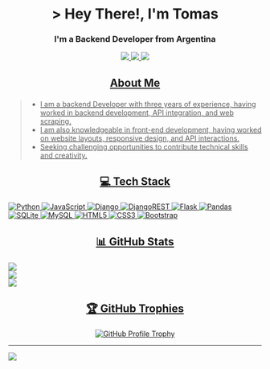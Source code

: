 # <h1 align="center">> Hey There!, I'm Tomas</h1>
### <p align="center">I'm a Backend Developer from Argentina</p>

<p align="center">
  <a href="https://tomasgarrido.onrender.com/" target="_blank">
    <img src="https://camo.githubusercontent.com/11efcae87c81cde0829db7f001cc273df78a1ec44e56b4ed269996c9fd5507da/68747470733a2f2f696d672e736869656c64732e696f2f62616467652f576562736974652d4443313433433f7374796c653d666f722d7468652d6261646765266c6f676f3d6d656469756d266c6f676f436f6c6f723d7768697465">
    <a href="https://www.linkedin.com/in/tomas-garrido/" target="_blank">
    <img src="https://camo.githubusercontent.com/940cec181d9617509ad8a6cfac607b4ddf5fcc02dd3bf17590d1888f2bb070c7/68747470733a2f2f696d672e736869656c64732e696f2f62616467652f6c696e6b6564696e2d2532333145373742352e7376673f267374796c653d666f722d7468652d6261646765266c6f676f3d6c696e6b6564696e266c6f676f436f6c6f723d7768697465">
      <a href="https://github.com/Garridot" target="_blank">
    <img src="https://camo.githubusercontent.com/2cbe5bd2692ed16ec7d0079d13f4c524967f28d3e95d333ccf0e4f69a1b680db/68747470733a2f2f696d672e736869656c64732e696f2f62616467652f6769746875622d2532333234323932652e7376673f267374796c653d666f722d7468652d6261646765266c6f676f3d676974687562266c6f676f436f6c6f723d7768697465">
</p>


## <p align="center">About Me</p> 
> - I am a backend Developer with three years of experience, having worked in backend development, API integration, and web scraping.<br>
> - I am also knowledgeable in front-end development, having worked on website layouts, responsive design, and API interactions.<br>
> - Seeking challenging opportunities to contribute technical skills and creativity.

## <p align="center">💻 Tech Stack</p> 
![Python](https://img.shields.io/badge/python-3670A0?style=for-the-badge&logo=python&logoColor=ffdd54)
![JavaScript](https://img.shields.io/badge/javascript-%23323330.svg?style=for-the-badge&logo=javascript&logoColor=%23F7DF1E)
![Django](https://img.shields.io/badge/django-%23092E20.svg?style=for-the-badge&logo=django&logoColor=white) ![DjangoREST](https://img.shields.io/badge/DJANGO-REST-ff1709?style=for-the-badge&logo=django&logoColor=white&color=ff1709&labelColor=gray) ![Flask](https://img.shields.io/badge/flask-%23000.svg?style=for-the-badge&logo=flask&logoColor=white) 
![Pandas](https://img.shields.io/badge/pandas-%23150458.svg?style=for-the-badge&logo=pandas&logoColor=white)
![SQLite](https://img.shields.io/badge/sqlite-%2307405e.svg?style=for-the-badge&logo=sqlite&logoColor=white) ![MySQL](https://img.shields.io/badge/mysql-%2300f.svg?style=for-the-badge&logo=mysql&logoColor=white)
![HTML5](https://img.shields.io/badge/html5-%23E34F26.svg?style=for-the-badge&logo=html5&logoColor=white) ![CSS3](https://img.shields.io/badge/css3-%231572B6.svg?style=for-the-badge&logo=css3&logoColor=white) ![Bootstrap](https://img.shields.io/badge/bootstrap-%23563D7C.svg?style=for-the-badge&logo=bootstrap&logoColor=white)

## <p align="center">📊 GitHub Stats</p> 
![](https://github-readme-stats.vercel.app/api?username=Garridot&theme=city_light&hide_border=false&include_all_commits=true&count_private=true)<br/>
![](https://github-readme-streak-stats.herokuapp.com/?user=Garridot&theme=city_light&hide_border=false)<br/>
![](https://github-readme-stats.vercel.app/api/top-langs/?username=Garridot&theme=city_light&hide_border=false&include_all_commits=true&count_private=true&layout=compact)

## <p align="center">🏆 GitHub Trophies</p> 
<div style="display: flex; justify-content: center;">
  <img src="https://github-profile-trophy.vercel.app/?username=Garridot&theme=onedark&no-frame=false&no-bg=true&margin-w=4" alt="GitHub Profile Trophy">
</div>



---
[![](https://visitcount.itsvg.in/api?id=Garridot&icon=0&color=5)](https://visitcount.itsvg.in)
